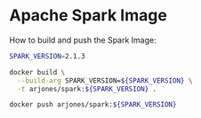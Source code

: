 # Apache Spark Image

How to build and push the Spark Image:

```bash
SPARK_VERSION=2.1.3

docker build \
  --build-arg SPARK_VERSION=${SPARK_VERSION} \
  -t arjones/spark:${SPARK_VERSION} .

docker push arjones/spark:${SPARK_VERSION}
```

